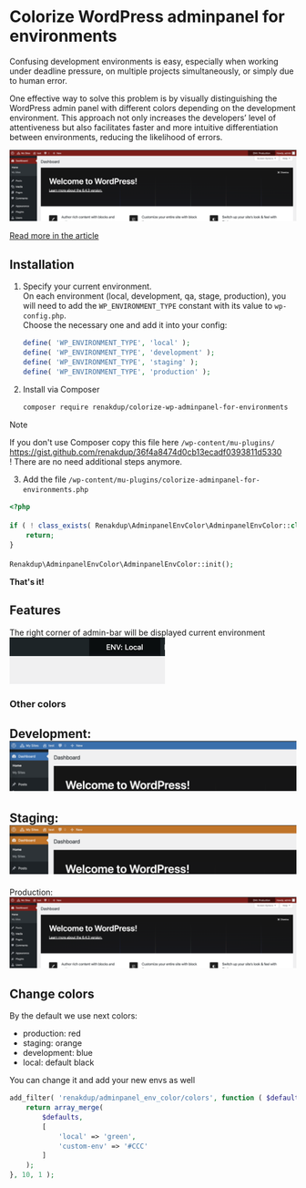 # Colorize WordPress adminpanel for environments

Confusing development environments is easy, especially when working under deadline pressure, on multiple projects
simultaneously, or simply due to human error.

One effective way to solve this problem is by visually distinguishing the WordPress admin panel with different colors
depending on the development environment. This approach not only increases the developers’ level of attentiveness but
also facilitates faster and more intuitive differentiation between environments, reducing the likelihood of errors.

![development.png](./doc/img/production.png)

[Read more in the article](https://wp-yoda.com/en/wordpress/color-highlighting-of-the-wordpress-admin-panel-for-different-environments/)

## Installation

1. Specify your current environment.  
   On each environment (local, development, qa, stage, production), you will need to add the `WP_ENVIRONMENT_TYPE`
   constant with its value to `wp-config.php`.   
   Choose the necessary one and add it into your config:
    ```php
    define( 'WP_ENVIRONMENT_TYPE', 'local' );
    define( 'WP_ENVIRONMENT_TYPE', 'development' );
    define( 'WP_ENVIRONMENT_TYPE', 'staging' );
    define( 'WP_ENVIRONMENT_TYPE', 'production' );
    ```
2. Install via Composer
    ```bash
   composer require renakdup/colorize-wp-adminpanel-for-environments
    ```

> [!NOTE]
> If you don't use Composer copy this file here `/wp-content/mu-plugins/` https://gist.github.com/renakdup/36f4a8474d0cb13ecadf0393811d5330  
> ! There are no need additional steps anymore.

3. Add the file `/wp-content/mu-plugins/colorize-adminpanel-for-environments.php`

```php
<?php

if ( ! class_exists( Renakdup\AdminpanelEnvColor\AdminpanelEnvColor::class ) ) {
	return;
}

Renakdup\AdminpanelEnvColor\AdminpanelEnvColor::init();
```

**That's it!**

## Features

The right corner of admin-bar will be displayed current environment  
![env.png](./doc/img/env.png)

### Other colors

Development:  
![env.png](./doc/img/development.png)
---
Staging:  
![env.png](./doc/img/staging.png)
---
Production:  
![env.png](./doc/img/production.png)

## Change colors

By the default we use next colors:

- production: red
- staging: orange
- development: blue
- local: default black

You can change it and add your new envs as well

```php
add_filter( 'renakdup/adminpanel_env_color/colors', function ( $defaults ) {
	return array_merge( 
		$defaults, 
		[
			'local' => 'green',
			'custom-env' => '#CCC'
		]
	);
}, 10, 1 );
```
